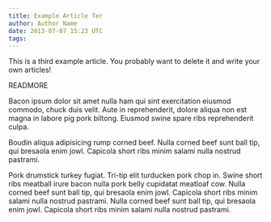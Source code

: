 ```yaml
---
title: Example Article Ter
author: Author Name
date: 2013-07-07 15:23 UTC
tags:
---
```


This is a third example article. You probably want to delete it and write your
own articles!

READMORE

Bacon ipsum dolor sit amet nulla ham qui sint exercitation eiusmod commodo,
chuck duis velit. Aute in reprehenderit, dolore aliqua non est magna in labore
pig pork biltong. Eiusmod swine spare ribs reprehenderit culpa.

Boudin aliqua adipisicing rump corned beef. Nulla corned beef sunt ball tip, qui
bresaola enim jowl. Capicola short ribs minim salami nulla nostrud pastrami.


Pork drumstick turkey fugiat. Tri-tip elit turducken pork chop in. Swine short
ribs meatball irure bacon nulla pork belly cupidatat meatloaf cow. Nulla corned
beef sunt ball tip, qui bresaola enim jowl. Capicola short ribs minim salami
nulla nostrud pastrami. Nulla corned beef sunt ball tip, qui bresaola enim jowl.
Capicola short ribs minim salami nulla nostrud pastrami.
